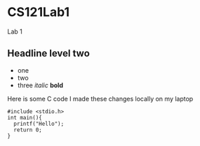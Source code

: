 # CS121Lab1
Lab 1

## Headline level two

* one
* two
* three
  *italic*
  **bold**


Here is some C code
I made these changes locally on my laptop

```
#include <stdio.h>
int main(){
  printf("Hello");
  return 0;
}